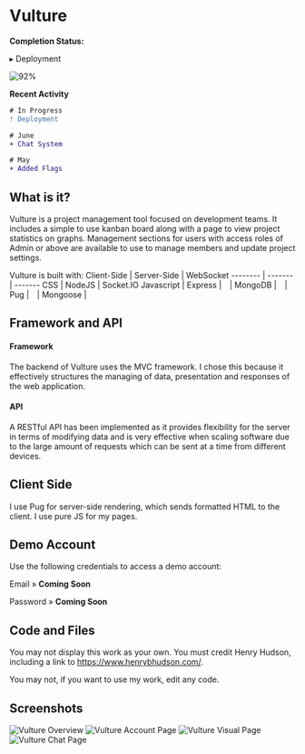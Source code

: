 # Vulture

**Completion Status:** 

▸ Deployment

![92%](https://progress-bar.dev/92) 

**Recent Activity**

```diff
# In Progress
! Deployment

# June
+ Chat System

# May
+ Added Flags
```

## What is it?
Vulture is a project management tool focused on development teams. It includes a simple to use kanban board along with a page to view project statistics on graphs. Management sections for users with access roles of Admin or above are available to use to manage members and update project settings.

Vulture is built with:
Client-Side | Server-Side | WebSocket
-------- | ------- | -------
CSS | NodeJS | Socket.IO
Javascript | Express |
⠀| MongoDB |
⠀| Pug |
⠀| Mongoose |

## Framework and API
#### Framework
The backend of Vulture uses the MVC framework. I chose this because it effectively structures the managing of data, presentation and responses of the web application.

#### API
A RESTful API has been implemented as it provides flexibility for the server in terms of modifying data and is very effective when scaling software due to the large amount of requests which can be sent at a time from different devices.

## Client Side
I use Pug for server-side rendering, which sends formatted HTML to the client. I use pure JS for my pages.

## Demo Account
Use the following credentials to access a demo account:

Email » **Coming Soon**

Password » **Coming Soon**

## Code and Files
You may not display this work as your own. You must credit Henry Hudson, including a link to https://www.henrybhudson.com/.

You may not, if you want to use my work, edit any code.

## Screenshots
![Vulture Overview](https://ibb.co/3c2gwjw)
![Vulture Account Page](https://ibb.co/DRK9BQf)
![Vulture Visual Page](https://ibb.co/k10b3Fd)
![Vulture Chat Page](https://ibb.co/cXd8Lbp)


